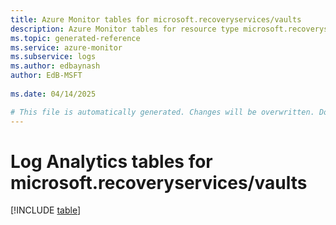 ```yaml
---
title: Azure Monitor tables for microsoft.recoveryservices/vaults
description: Azure Monitor tables for resource type microsoft.recoveryservices/vaults
ms.topic: generated-reference
ms.service: azure-monitor
ms.subservice: logs
ms.author: edbaynash
author: EdB-MSFT
   
ms.date: 04/14/2025

# This file is automatically generated. Changes will be overwritten. Do not change this file directly.
---
```


# Log Analytics tables for microsoft.recoveryservices/vaults  

[!INCLUDE [table](~/reusable-content/ce-skilling/azure/includes/azure-monitor/reference/tables/microsoft-recoveryservices_vaults-include.md)]

